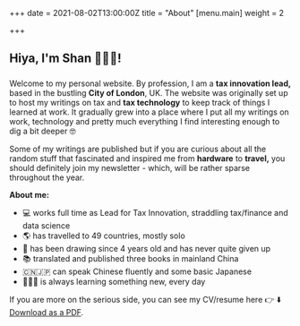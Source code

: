 +++
date = 2021-08-02T13:00:00Z
title = "About"
[menu.main]
weight = 2

+++
## Hiya, I'm **Shan 👩🏻‍💻**!

##### 

Welcome to my personal website. By profession, I am a **tax innovation lead,** based in the bustling **City of London**, UK.  The website was originally set up to host my writings on tax and **tax technology** to keep track of things I learned at work. It gradually grew into a place where I put all my writings on work, technology and pretty much everything I find interesting enough to dig a bit deeper 🤓

Some of my writings are published but if you are curious about all the random stuff that fascinated and inspired me from **hardware** to **travel,** you should definitely join my newsletter - which, will be rather sparse throughout the year.

**About me:**

* 💻 works full time as Lead for Tax Innovation, straddling tax/finance and data science
* 🌎 has travelled to 49 countries, mostly solo
* 🎨 has been drawing since 4 years old and has never quite given up
* 📚 translated and published three books in mainland China
* 🇨🇳🇯🇵 can speak Chinese fluently and some basic Japanese
* 🙇🏻‍♀️ is always learning something new, every day

If you are more on the serious side, you can see my CV/resume here 👉 ⬇️ [Download as a PDF](https://github.com/bobbleoxs/shantax/blob/master/static/uploads/Shan%20Sun%20Resume%20Aug21.pdf "Download as PDF").